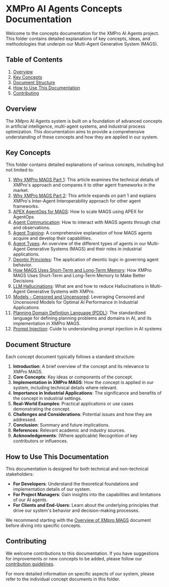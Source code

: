 # XMPro AI Agents Concepts Documentation

Welcome to the concepts documentation for the XMPro AI Agents project. This folder contains detailed explanations of key concepts, ideas, and methodologies that underpin our Multi-Agent Generative System (MAGS).

## Table of Contents

1. [Overview](#overview)
2. [Key Concepts](#key-concepts)
3. [Document Structure](#document-structure)
4. [How to Use This Documentation](#how-to-use-this-documentation)
5. [Contributing](#contributing)

## Overview

The XMpro AI Agents system is built on a foundation of advanced concepts in artificial intelligence, multi-agent systems, and industrial process optimization. This documentation aims to provide a comprehensive understanding of these concepts and how they are applied in our system.

## Key Concepts

This folder contains detailed explanations of various concepts, including but not limited to:

1. [Why XMPro MAGS Part 1](whymags.md): This article examines the technical details of XMPro's approach and compares it to other agent frameworks in the market.
2. [Why XMPro MAGS Part 2](whymagspt2.md): This article expands on part 1 and explains XMPro's Inter-Agent Interoperability approach for other agent frameworks.
3. [APEX AgentOps for MAGS](agentopsapex.dm): How to scale MAGS using APEX for AgentOps
4. [Agent Communication](agent-messaging.md): How to interact with MAGS agents through chat and observations.
5. [Agent Training](agent_training.md): A comprehensive explanation of how MAGS agents acquire and develop their capabilities.
6. [Agent Types](agent_types.md): An overview of the different types of agents in our Multi-Agent Generative Systems (MAGS) and their roles in industrial applications.
7. [Deontic Principles](deontic-principles.md): The application of deontic logic in governing agent behavior.
8. [How MAGS Uses Short-Term and Long-Term Memory](howmagsusememory.md): How XMPro MAGS Uses Short-Term and Long-Term Memory to Make Better Decisions
9. [LLM Hallucinations](hallucinations.md): What are and how to reduce Hallucinations in Multi-Agent Generative Systems with XMPro.
10. [Models - Censored and Uncensored](model_censored_uncensored.md): Leveraging Censored and Uncensored Models for Optimal AI Performance in Industrial Applications
11. [Planning Domain Definition Language (PDDL)](pddl.md): The standardized language for defining planning problems and domains in AI, and its implementation in XMPro MAGS.
12. [Prompt Injection](prompt-injection.md): Cuide to understanding prompt injection in AI systems

## Document Structure

Each concept document typically follows a standard structure:

1. **Introduction**: A brief overview of the concept and its relevance to XMPro MAGS.
2. **Core Concepts**: Key ideas or components of the concept.
3. **Implementation in XMPro MAGS**: How the concept is applied in our system, including technical details where relevant.
4. **Importance in Industrial Applications**: The significance and benefits of the concept in industrial settings.
5. **Real-World Examples**: Practical applications or use cases demonstrating the concept.
6. **Challenges and Considerations**: Potential issues and how they are addressed.
7. **Conclusion**: Summary and future implications.
8. **References**: Relevant academic and industry sources.
9. **Acknowledgements**: (Where applicable) Recognition of key contributors or influences.

## How to Use This Documentation

This documentation is designed for both technical and non-technical stakeholders:

- **For Developers**: Understand the theoretical foundations and implementation details of our system.
- **For Project Managers**: Gain insights into the capabilities and limitations of our AI agents.
- **For Clients and End-Users**: Learn about the underlying principles that drive our system's behavior and decision-making processes.

We recommend starting with the [Overview of XMpro MAGS](overview.md) document before diving into specific concepts.

## Contributing

We welcome contributions to this documentation. If you have suggestions for improvements or new concepts to be added, please follow our [contribution guidelines](CONTRIBUTING.md).

For more detailed information on specific aspects of our system, please refer to the individual concept documents in this folder.
